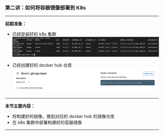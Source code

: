 ### 第二讲：如何将容器镜像部署到 K8s

---
**前期准备：**
- 已经安装好的 k8s 集群
![img.png](img.png)

- 已经创建好的 docker hub 仓库
![img_1.png](img_1.png)

---
**本节主要内容：**    
- 将构建好的镜像，推到对应的 docker hub 的镜像仓库
- 在 k8s 集群中部署构建好的容器镜像
---


